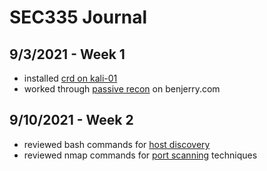 # SEC335 Journal

## 9/3/2021 - Week 1
- installed [crd on kali-01](https://github.com/zachary-moote-champlain/tech-journal/blob/main/docs/SEC335/kali.md)  
- worked through [passive recon](https://github.com/zachary-moote-champlain/tech-journal/blob/main/docs/SEC335/passive-recon.md) on benjerry.com

## 9/10/2021 - Week 2
- reviewed bash commands for [host discovery](https://github.com/zachary-moote-champlain/tech-journal/blob/main/docs/SEC335/host-discovery.md)
- reviewed nmap commands for [port scanning](https://github.com/zachary-moote-champlain/tech-journal/blob/main/docs/SEC335/nmap.md) techniques

